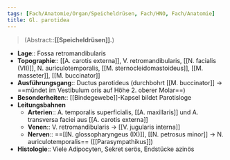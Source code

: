 ```yaml
---
tags: [Fach/Anatomie/Organ/Speicheldrüsen, Fach/HNO, Fach/Anatomie]
title: Gl. parotidea
---
```

> (Abstract::**[[Speicheldrüsen]].**)
- **Lage**:: Fossa retromandibularis
- **Topographie**:: [[A. carotis externa]], V. retromandibularis, [[N. facialis (VII)]], N. auriculotemporalis, [[M. sternocleidomastoideus]], [[M. masseter]], [[M. buccinator]]
- **Ausführungsgang**:: Ductus parotideus (durchbohrt [[M. buccinator]] → ==mündet im Vestibulum oris auf Höhe 2. oberer Molar==)
- **Besonderheiten**:: [[Bindegewebe]]-Kapsel bildet Parotisloge
- **Leitungsbahnen**
	- **Arterien**:: A. temporalis superficialis, [[A. maxillaris]] und A. transversa faciei aus [[A. carotis externa]]
	- **Venen**:: V. retromandibularis → [[V. jugularis interna]]
	- **Nerven**:: ==[[N. glossopharyngeus (IX)]], [[N. petrosus minor]] → N. auriculotemporalis== ([[Parasympathikus]])
- **Histologie**:: Viele Adipocyten, Sekret serös, Endstücke azinös